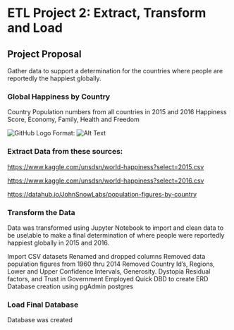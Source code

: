 # ETL Project 2: Extract, Transform and Load 

## Project Proposal

Gather data to support a determination for the countries where people are reportedly the happiest globally.  


### Global Happiness by Country

Country Population numbers from all countries in 2015 and 2016
Happiness Score, Economy, Family, Health and Freedom


![GitHub Logo](/images/logo.png)
Format: ![Alt Text](url)

### Extract Data from these sources: 
 
https://www.kaggle.com/unsdsn/world-happiness?select=2015.csv

https://www.kaggle.com/unsdsn/world-happiness?select=2016.csv

https://datahub.io/JohnSnowLabs/population-figures-by-country


### Transform the Data 

Data was transformed using Jupyter Notebook to import and clean data to be use\able to make a final determination of where people were reportedly happiest globally in 2015 and 2016. 

Import CSV datasets 
Renamed and dropped columns 
Removed data population figures from 1960 thru 2014 
Removed Country Id’s, Regions, Lower and Upper Confidence Intervals,  Generosity. Dystopia Residual factors, and Trust in Government 
Employed Quick DBD to create ERD 
Database creation using pgAdmin postgres


### Load Final Database 

Database was created 



